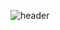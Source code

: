 ![header](https://capsule-render.vercel.app/api?type=venom&color=gradient&customColorList=2,2,4,4,8,8,24&height=200&text=Hye's%20Github!&desc=Hello%20capsule%20render&fontAlign=50&capsule_render&animation=fadeIn)

